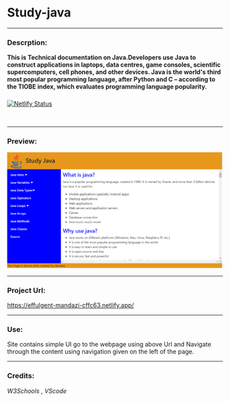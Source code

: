 # Study-java
----
### Descrption:
**This is Technical documentation on Java.Developers use Java to construct applications in laptops, data centres, game consoles, scientific supercomputers, cell phones, and other devices. Java is the world's third most popular programming language, after Python and C – according to the TIOBE index, which evaluates programming language popularity.**
###
[![Netlify Status](https://api.netlify.com/api/v1/badges/157dc74e-590c-43e9-a28a-c91939cb9aee/deploy-status)](https://app.netlify.com/sites/effulgent-mandazi-cffc63/deploys)
<div id="badges">
<img src="https://komarev.com/ghpvc/?username=bben95&style=flat-square&color=blue" alt=""/>
  </div>

----
### Preview:
![ScreenShot](/javass.png)

----
### Project Url:
https://effulgent-mandazi-cffc63.netlify.app/

---
### Use:
Site contains simple UI go to the webpage using above Url and Navigate through the content using navigation given on the left of the page.

---
### Credits:
*W3Schools* ,
*VScode*


